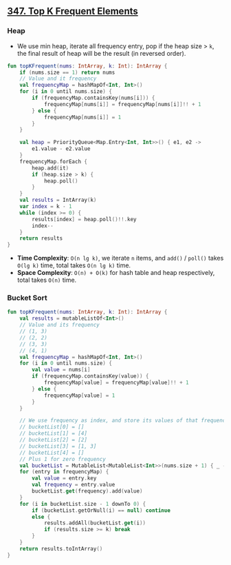 ## [347. Top K Frequent Elements](https://leetcode.com/problems/top-k-frequent-elements/)

### Heap
* We use min heap, iterate all frequency entry, pop if the heap size > `k`, the final result of heap will be the result (in reversed order).

```kotlin
fun topKFrequent(nums: IntArray, k: Int): IntArray {
    if (nums.size == 1) return nums
    // Value and it frequency
    val frequencyMap = hashMapOf<Int, Int>()
    for (i in 0 until nums.size) {
        if (frequencyMap.containsKey(nums[i])) {
            frequencyMap[nums[i]] = frequencyMap[nums[i]]!! + 1
        } else {
            frequencyMap[nums[i]] = 1
        }
    }

    val heap = PriorityQueue<Map.Entry<Int, Int>>() { e1, e2 ->
        e1.value - e2.value
    }
    frequencyMap.forEach {
        heap.add(it)
        if (heap.size > k) {
            heap.poll()
        }
    }
    val results = IntArray(k)
    var index = k - 1
    while (index >= 0) {
        results[index] = heap.poll()!!.key
        index--
    }
    return results
}
```

* **Time Complexity**: `O(n lg k)`, we iterate `n` items, and `add()` / `poll()` takes `O(lg k)` time, total takes `O(n lg k)` time.
* **Space Complexity**: `O(n) + O(k)` for hash table and heap respectively, total takes `O(n)` time.

### Bucket Sort
```kotlin
fun topKFrequent(nums: IntArray, k: Int): IntArray {
    val results = mutableListOf<Int>()
    // Value and its frequency
    // (1, 3)
    // (2, 2)
    // (3, 3)
    // (4, 1)
    val frequencyMap = hashMapOf<Int, Int>()
    for (i in 0 until nums.size) {
        val value = nums[i]
        if (frequencyMap.containsKey(value)) {
            frequencyMap[value] = frequencyMap[value]!! + 1
        } else {
            frequencyMap[value] = 1
        }
    }

    // We use frequency as index, and store its values of that frequency
    // bucketList[0] = []
    // bucketList[1] = [4]
    // bucketList[2] = [2]
    // bucketList[3] = [1, 3]
    // bucketList[4] = []
    // Plus 1 for zero frequency
    val bucketList = MutableList<MutableList<Int>>(nums.size + 1) { _ -> mutableListOf() }
    for (entry in frequencyMap) {
        val value = entry.key
        val frequency = entry.value
        bucketList.get(frequency).add(value)
    }
    for (i in bucketList.size - 1 downTo 0) {
        if (bucketList.getOrNull(i) == null) continue
        else {
            results.addAll(bucketList.get(i))
            if (results.size >= k) break
        }
    }
    return results.toIntArray()
}
```